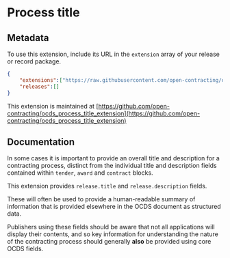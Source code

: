 # Process title

## Metadata

To use this extension, include its URL in the ```extension``` array of your release or record package. 

```json
{
    "extensions":["https://raw.githubusercontent.com/open-contracting/ocds_process_title_extension/v1.1/extension.json"],
    "releases":[]
}
```

This extension is maintained at [https://github.com/open-contracting/ocds_process_title_extension](https://github.com/open-contracting/ocds_process_title_extension)

## Documentation

In some cases it is important to provide an overall title and description for a contracting process, distinct from the individual title and description fields contained within ```tender```, ```award``` and ```contract``` blocks.

This extension provides ```release.title``` and ```release.description``` fields.

These will often be used to provide a human-readable summary of information that is provided elsewhere in the OCDS document as structured data. 

Publishers using these fields should be aware that not all applications will display their contents, and so key information for understanding the nature of the contracting process should generally **also** be provided using core OCDS fields. 
